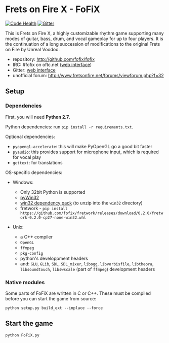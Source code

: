Frets on Fire X - FoFiX
=======================

[![Code Health](https://landscape.io/github/fofix/fofix/master/landscape.svg?style=flat)](https://landscape.io/github/fofix/fofix/master)
[![Gitter](https://badges.gitter.im/fofix/fofix.svg)](https://gitter.im/fofix/fofix?utm_source=badge&utm_medium=badge&utm_campaign=pr-badge&utm_content=body_badge)


This is Frets on Fire X, a highly customizable rhythm game supporting many modes of guitar, bass, drum, and vocal gameplay for up to four players. It is the continuation of a long succession of modifications to the original Frets on Fire by Unreal Voodoo.

- repository: http://github.com/fofix/fofix
- IRC: #fofix on oftc.net ([web interface](https://webchat.oftc.net/))
- Gitter: [web interface](https://gitter.im/fofix/fofix)
- unofficial forum: http://www.fretsonfire.net/forums/viewforum.php?f=32


Setup
-----

### Dependencies

First, you will need **Python 2.7**.

Python dependencies: run `pip install -r requirements.txt`.

Optional dependencies:

- `pyopengl-accelerate`: this will make PyOpenGL go a good bit faster
- `pyaudio`: this provides support for microphone input, which is required for vocal play
- `gettext`: for translations

OS-specific dependencies:

- Windows:
    - Only 32bit Python is supported
    - [pyWin32](https://sourceforge.net/projects/pywin32/files/pywin32/)
    - [win32 dependency pack](https://www.dropbox.com/s/p8xv4pktq670q9i/fofix-win32-deppack-20130304-updated.zip?dl=0) (to unzip into the `win32` directory)
    - fretwork - `pip install https://github.com/fofix/fretwork/releases/download/0.2.0/fretwork-0.2.0-cp27-none-win32.whl`

- Unix:
    - a C++ compiler
    - `OpenGL`
    - `ffmpeg`
    - `pkg-config`
    - python's developpment headers
    - and: `GLU`, `GLib`, `SDL`, `SDL_mixer`, `libogg`, `libvorbisfile`, `libtheora`, `libsoundtouch`, `libswscale` (part of `ffmpeg`) development headers


### Native modules

Some parts of FoFiX are written in C or C++. These must be compiled
before you can start the game from source:

    python setup.py build_ext --inplace --force


Start the game
--------------

    python FoFiX.py
